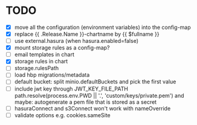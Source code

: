 # TODO

- [x] move all the configuration (environment variables) into the config-map
- [x] replace {{ .Release.Name }}-chartname by {{ $fullname }}
- [ ] use external.hasura (when hasura.enabled=false)
- [x] mount storage rules as a config-map?
- [ ] email templates in chart
- [x] storage rules in chart
- [ ] storage.rulesPath
- [ ] load hbp migrations/metadata
- [ ] default bucket: split minio.defaultBuckets and pick the first value
- [ ] include jwt key through JWT_KEY_FILE_PATH path.resolve(process.env.PWD || '.', 'custom/keys/private.pem')
      and maybe: autogenerate a pem file that is stored as a secret
- [ ] hasuraConnect and s3Connect won't work with nameOverride
- [ ] validate options e.g. cookies.sameSite

